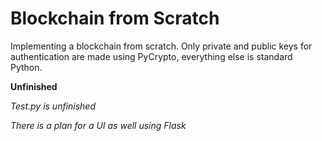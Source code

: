 # Blockchain from Scratch
Implementing a blockchain from scratch. 
Only private and public keys for authentication are made using PyCrypto, everything else is standard Python.

**Unfinished**

_Test.py is unfinished_

_There is a plan for a UI as well using Flask_
